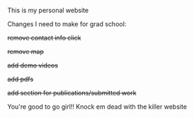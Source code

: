 This is my personal website

Changes I need to make for grad school:

<strike>remove contact info click</strike>

<strike>remove map</strike>

<strike>add demo videos</strike>

<strike>add pdfs</strike>

<strike>add section for publications/submitted work</strike>

You're good to go girl!! Knock em dead with the killer website

